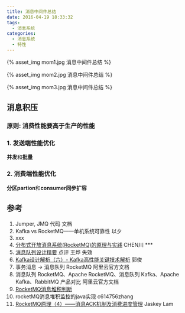 ```yaml
---
title: 消息中间件总结
date: 2016-04-19 18:33:32
tags:
  - 消息系统
categories: 
  - 消息系统
  - 特性  
---
```


<p></p>
<!-- more -->

{% asset_img  mom1.jpg  消息中间件总结 %}



{% asset_img  mom2.jpg  消息中间件总结 %}



{% asset_img  mom3.jpg  消息中间件总结 %}



## 消息积压
### 原则: 消费性能要高于生产的性能
### 1. 发送端性能优化
**并发**和**批量**

### 2. 消费端性能优化
**分区partion**和**consumer同步扩容**

## 参考
1. Jumper, JMQ 代码 文档
2. Kafka vs RocketMQ——单机系统可靠性 以夕
3. xxx
4. [分布式开放消息系统(RocketMQ)的原理与实践](https://www.jianshu.com/p/468176c6bc1b) CHEN川 ***
5. [消息队列设计精要](https://tech.meituan.com/2016/07/01/mq-design.html)  点评 王烨 失效 
6. [Kafka设计解析（六）- Kafka高性能关键技术解析](http://www.jasongj.com/kafka/high_throughput/) 郭俊
7. 事务消息 -> 消息队列 RocketMQ 阿里云官方文档
8. 消息队列 RocketMQ、Apache RocketMQ、消息队列 Kafka、Apache Kafka、RabbitMQ 产品对比 阿里云官方文档
9. [RocketMQ消息堆积判断](https://blog.csdn.net/u013068377/article/details/72903288)
10. rocketMQ消息堆积监控的java实现 c614756zhang
11. [RocketMQ原理（4）——消息ACK机制及消费进度管理](https://zhuanlan.zhihu.com/p/25265380) Jaskey Lam


